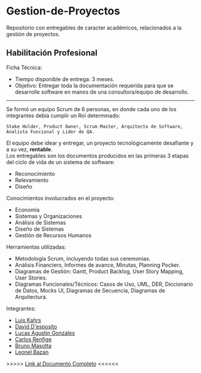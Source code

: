 # Gestion-de-Proyectos
Repositorio con entregables de caracter académicos, relacionados a la gestión de proyectos.


## Habilitación Profesional

Ficha Técnica:

- Tiempo disponible de entrega: 3 meses.
- Objetivo: Entregar toda la documentación requerida para que se desarrolle software en manos de una consultora/equipo de desarrollo.

---

Se formó un equipo Scrum de 6 personas, en donde cada uno de los integrantes debía cumplir un Rol determinado:

```
Stake Holder, Product Owner, Scrum Master, Arquitecto de Software, Analista Funcional y Lider de QA.
```

El equipo debe idear y entregar, un proyecto tecnológicamente desafiante y a su vez, **rentable**.  
Los entregables son los documentos producidos en las primeras 3 etapas del ciclo de vida de un sistema de software: 

- Reconocimiento
- Relevamiento
- Diseño

Conocimientos involucrados en el proyecto:

- Economía 
- Sistemas y Organizaciones
- Análisis de Sistemas
- Diseño de Sistemas
- Gestión de Recursos Humanos

Herramientas utilizadas:

- Metodología Scrum, incluyendo todas sus ceremonias.
- Análisis Financiero, Informes de avance, Minutas, Planning Pocker.
- Diagramas de Gestión: Gantt, Product Backlog, User Story Mapping, User Stories.
- Diagramas Funcionales/Técnicos: Casos de Uso, UML, DER, Diccionario de Datos, Mocks UI, Diagramas de Secuencia, Diagramas de Arquitectura.

Integrantes:

- [Luis Kahrs](https://www.linkedin.com/in/luiskahrs/)
- [David D'esposito](https://www.linkedin.com/in/david-desposito-2464873a/)
- [Lucas Agustin Gonzales](https://www.linkedin.com/in/lucas-agustin-gonzalez-9807a9170/)
- [Carlos Renfige](https://www.linkedin.com/in/carlos-r-a30b3721/)
- [Bruno Masotta](https://www.linkedin.com/in/bruno-masotta-6b786153/)
- [Leonel Bazan](https://www.linkedin.com/in/bazanotin/)


\>>>>>		[Link al Documento Completo](https://github.com/leobz/Gestion-de-Proyectos/blob/main/Hab_Prof_K4511_equipo104.pdf)		<<<<<<
